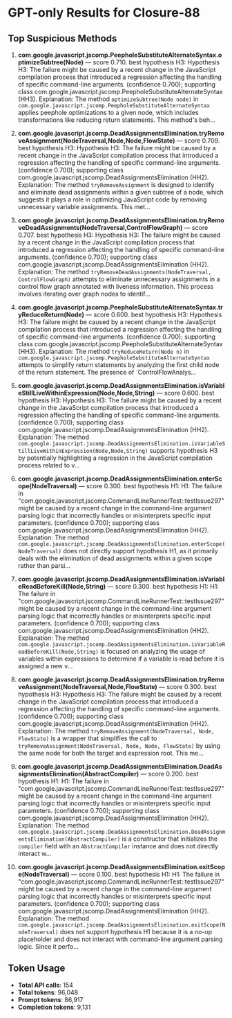 # GPT-only Results for Closure-88

## Top Suspicious Methods

1. **com.google.javascript.jscomp.PeepholeSubstituteAlternateSyntax.optimizeSubtree(Node)** — score 0.710. best hypothesis H3: Hypothesis H3: The failure might be caused by a recent change in the JavaScript compilation process that introduced a regression affecting the handling of specific command-line arguments. (confidence 0.700); supporting class com.google.javascript.jscomp.PeepholeSubstituteAlternateSyntax (HH3).
    Explanation: The method `optimizeSubtree(Node node)` in `com.google.javascript.jscomp.PeepholeSubstituteAlternateSyntax` applies peephole optimizations to a given node, which includes transformations like reducing return statements. This method's beh...

2. **com.google.javascript.jscomp.DeadAssignmentsElimination.tryRemoveAssignment(NodeTraversal,Node,Node,FlowState)** — score 0.709. best hypothesis H3: Hypothesis H3: The failure might be caused by a recent change in the JavaScript compilation process that introduced a regression affecting the handling of specific command-line arguments. (confidence 0.700); supporting class com.google.javascript.jscomp.DeadAssignmentsElimination (HH2).
    Explanation: The method `tryRemoveAssignment` is designed to identify and eliminate dead assignments within a given subtree of a node, which suggests it plays a role in optimizing JavaScript code by removing unnecessary variable assignments. This met...

3. **com.google.javascript.jscomp.DeadAssignmentsElimination.tryRemoveDeadAssignments(NodeTraversal,ControlFlowGraph)** — score 0.707. best hypothesis H3: Hypothesis H3: The failure might be caused by a recent change in the JavaScript compilation process that introduced a regression affecting the handling of specific command-line arguments. (confidence 0.700); supporting class com.google.javascript.jscomp.DeadAssignmentsElimination (HH2).
    Explanation: The method `tryRemoveDeadAssignments(NodeTraversal, ControlFlowGraph)` attempts to eliminate unnecessary assignments in a control flow graph annotated with liveness information. This process involves iterating over graph nodes to identif...

4. **com.google.javascript.jscomp.PeepholeSubstituteAlternateSyntax.tryReduceReturn(Node)** — score 0.600. best hypothesis H3: Hypothesis H3: The failure might be caused by a recent change in the JavaScript compilation process that introduced a regression affecting the handling of specific command-line arguments. (confidence 0.700); supporting class com.google.javascript.jscomp.PeepholeSubstituteAlternateSyntax (HH3).
    Explanation: The method `tryReduceReturn(Node n)` in `com.google.javascript.jscomp.PeepholeSubstituteAlternateSyntax` attempts to simplify return statements by analyzing the first child node of the return statement. The presence of `ControlFlowAnalys...

5. **com.google.javascript.jscomp.DeadAssignmentsElimination.isVariableStillLiveWithinExpression(Node,Node,String)** — score 0.600. best hypothesis H3: Hypothesis H3: The failure might be caused by a recent change in the JavaScript compilation process that introduced a regression affecting the handling of specific command-line arguments. (confidence 0.700); supporting class com.google.javascript.jscomp.DeadAssignmentsElimination (HH2).
    Explanation: The method `com.google.javascript.jscomp.DeadAssignmentsElimination.isVariableStillLiveWithinExpression(Node,Node,String)` supports hypothesis H3 by potentially highlighting a regression in the JavaScript compilation process related to v...

6. **com.google.javascript.jscomp.DeadAssignmentsElimination.enterScope(NodeTraversal)** — score 0.300. best hypothesis H1: H1: The failure in "com.google.javascript.jscomp.CommandLineRunnerTest::testIssue297" might be caused by a recent change in the command-line argument parsing logic that incorrectly handles or misinterprets specific input parameters. (confidence 0.700); supporting class com.google.javascript.jscomp.DeadAssignmentsElimination (HH2).
    Explanation: The method `com.google.javascript.jscomp.DeadAssignmentsElimination.enterScope(NodeTraversal)` does not directly support hypothesis H1, as it primarily deals with the elimination of dead assignments within a given scope rather than parsi...

7. **com.google.javascript.jscomp.DeadAssignmentsElimination.isVariableReadBeforeKill(Node,String)** — score 0.300. best hypothesis H1: H1: The failure in "com.google.javascript.jscomp.CommandLineRunnerTest::testIssue297" might be caused by a recent change in the command-line argument parsing logic that incorrectly handles or misinterprets specific input parameters. (confidence 0.700); supporting class com.google.javascript.jscomp.DeadAssignmentsElimination (HH2).
    Explanation: The method `com.google.javascript.jscomp.DeadAssignmentsElimination.isVariableReadBeforeKill(Node,String)` is focused on analyzing the usage of variables within expressions to determine if a variable is read before it is assigned a new v...

8. **com.google.javascript.jscomp.DeadAssignmentsElimination.tryRemoveAssignment(NodeTraversal,Node,FlowState)** — score 0.300. best hypothesis H3: Hypothesis H3: The failure might be caused by a recent change in the JavaScript compilation process that introduced a regression affecting the handling of specific command-line arguments. (confidence 0.700); supporting class com.google.javascript.jscomp.DeadAssignmentsElimination (HH2).
    Explanation: The method `tryRemoveAssignment(NodeTraversal, Node, FlowState)` is a wrapper that simplifies the call to `tryRemoveAssignment(NodeTraversal, Node, Node, FlowState)` by using the same node for both the target and expression root. This me...

9. **com.google.javascript.jscomp.DeadAssignmentsElimination.DeadAssignmentsElimination(AbstractCompiler)** — score 0.200. best hypothesis H1: H1: The failure in "com.google.javascript.jscomp.CommandLineRunnerTest::testIssue297" might be caused by a recent change in the command-line argument parsing logic that incorrectly handles or misinterprets specific input parameters. (confidence 0.700); supporting class com.google.javascript.jscomp.DeadAssignmentsElimination (HH2).
    Explanation: The method `com.google.javascript.jscomp.DeadAssignmentsElimination.DeadAssignmentsElimination(AbstractCompiler)` is a constructor that initializes the `compiler` field with an `AbstractCompiler` instance and does not directly interact w...

10. **com.google.javascript.jscomp.DeadAssignmentsElimination.exitScope(NodeTraversal)** — score 0.100. best hypothesis H1: H1: The failure in "com.google.javascript.jscomp.CommandLineRunnerTest::testIssue297" might be caused by a recent change in the command-line argument parsing logic that incorrectly handles or misinterprets specific input parameters. (confidence 0.700); supporting class com.google.javascript.jscomp.DeadAssignmentsElimination (HH2).
    Explanation: The method `com.google.javascript.jscomp.DeadAssignmentsElimination.exitScope(NodeTraversal)` does not support hypothesis H1 because it is a no-op placeholder and does not interact with command-line argument parsing logic. Since it perfo...


## Token Usage

- **Total API calls**: 154
- **Total tokens**: 96,048
- **Prompt tokens**: 86,917
- **Completion tokens**: 9,131
